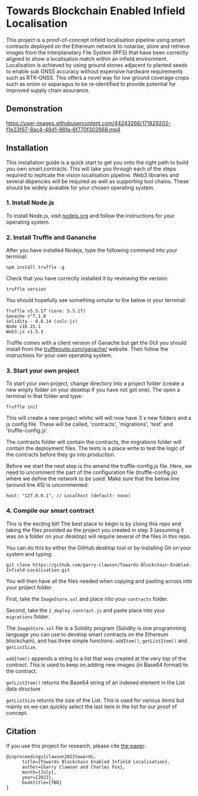 # Towards Blockchain Enabled Infield Localisation

This project is a proof-of-concept infield localisation pipeline using smart contracts deployed on the Ethereum network to notarise, store and retrieve images from the Interplanetary File System (IPFS) that have been correctly aligned to show a localisation match within an infield environment. Localisation is achieved by using ground stones adjacent to planted seeds to enable sub GNSS accuracy without expensive hardware requirements such as RTK-GNSS. This offers a novel way for low ground coverage crops such as onion or asparagus to  be re-identified to provide potential for improved supply chain assurance.  

## Demonstration

https://user-images.githubusercontent.com/44243266/171829202-f1e23f67-8ac4-48d1-96fa-6f770f302868.mp4

## Installation
This installation guide is a quick start to get you onto the right path to build you own smart contracts. This will take you through each of the steps required to replicate the vision localisation pipeline. Web3 libraries and several depencies will be required as well as supporting tool chains. These should be widely avaiable for your chosen operating system. 

### 1. Install Node.js
To install Node.js, visit [nodejs.org](https://nodejs.org/en/) and follow the instructions for your operating system.

### 2. Install Truffle and Gananche
After you have installed Nodejs, type the following command into your terminal:

```
npm install truffle -g
```

Check that you have correctly installed it by reveiwing the version:

```
truffle version
```

You should hopefully see something simular to the below in your terminal:

```
Truffle v5.5.17 (core: 5.5.17)
Ganache v^7.1.0
Solidity - 0.8.14 (solc-js)
Node v16.15.1
Web3.js v1.5.3
```

Truffle comes with a client version of Ganache but get the GUI you should install from the [trufflesuite.com/ganache/](https://trufflesuite.com/ganache/) website. Then follow the instructions for your own operating system. 

### 3. Start your own project

To start your own project, change directory into a project folder (create a new empty folder on your desktop if you have not got one). The open a terminal in that folder and type:

```
Truffle init
```
This will create a new project whihc will will now have 3 x new folders and a js config file. These will be called, 'contracts', 'migrations', 'test' and 'truffle-config.js'. 

The contracts folder will contain the contracts, the migrations folder will contain the deployment files. The tests is a place write to test the logic of the contracts before they go into production.

Before we start the next step is tho amend the truffle-config.js file. Here, we need to uncomment the part of the configuration file (truffle-config.js) where we define the network to be used. Make sure that the below line (around line 45) is uncommented:

```
host: "127.0.0.1", // Localhost (default: none)
```

### 4. Compile our smart contract

This is the excting bit! The best place to begin is by cloing this repo and taking the files provided as the project you created in step 3 (assuming it was on a folder on your desktop) will require several of the files in this repo. 

You can do this by either the GitHub desktop tool or by installing Git on your system and typing:

```
git clone https://github.com/garry-clawson/Towards-Blockchain-Enabled-Infield-Localisation.git
```

You will then have all the files needed when copying and pasting across into your project folder. 

First, take the ```ImageStore.sol``` and place into your ```contracts``` folder. 

Second, take the ```2_deploy_contract.js``` and paste place into your ```migrations``` folder.

The ```ImageStore.sol``` file is a Solidity program (Solidity is one programming language you can use to develop smart contracts on the Ethereum blockchain), and has three simple functions: ```addItem()```, ```getListItem()``` and ```getListSize```. 

```addItem()``` appends a string to a list that was created at the very top of the contract. This is used to keep on adding new images (in Base64 format) to the contract. 

```getListItem()``` returns the Base64 string of an indexed element in the List data structure

```getListSize``` returns the size of the List. This is used for various items but mainly so we can quickly select the last item in the list for our proof of concept. 





## Citation

If you use this project for research, please cite [the paper](https://mycittaion):

```
@inproceedings{clawson2022towards,
      title={Towards Blockchain Enabled Infield Localisation}, 
      author={Garry Clawson and Charles Fox},
      month={July},
      year={2022},
      booktitle={TBD}
}
```

